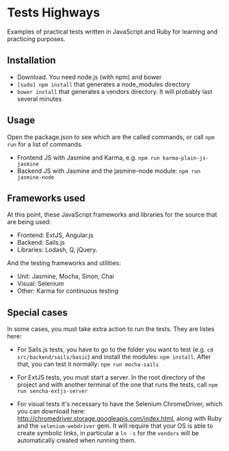 # Tests Highways

Examples of practical tests written in JavaScript and Ruby for learning and practicing purposes.

## Installation

- Download. You need node.js (with npm) and bower
- `[sudo] npm install` that generates a node_modules directory
- `bower install` that generates a vendors directory. It will probably last several minutes

## Usage

Open the package.json to see which are the called commands, or call `npm run` for a list of commands.

- Frontend JS with Jasmine and Karma, e.g. `npm run karma-plain-js-jasmine`
- Backend JS with Jasmine and the jasmine-node module: `npm run jasmine-node`

## Frameworks used

At this point, these JavaScript frameworks and libraries for the source that are being used:

- Frontend: ExtJS, Angular.js
- Backend: Sails.js
- Libraries: Lodash, Q, jQuery.

And the testing frameworks and utilities:

- Unit: Jasmine, Mocha, Sinon, Chai
- Visual: Selenium
- Other: Karma for continuous testing


## Special cases

In some cases, you must take extra action to run the tests. They are listes here:

- For Sails.js tests, you have to go to the folder you want to test (e.g. `cd src/backend/sails/basic`) and install the modules: `npm install`. After that, you can test it normally: `npm run mocha-sails`

- For ExtJS tests, you must start a server. In the root directory of the project and with another terminal of the one that runs the tests, call `npm run sencha-extjs-server`

- For visual tests it's necessary to have the Selenium ChromeDriver, which you can download here: http://chromedriver.storage.googleapis.com/index.html, along with Ruby and the `selenium-webdriver` gem. It will require that your OS is able to create symbolic links, in particular a `ln -s` for the `vendors` will be automatically created when running them.